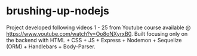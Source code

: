 # brushing-up-nodejs
Project developed following videos 1 - 25 from Youtube course available @ https://www.youtube.com/watch?v=Oo8oNXyrxB0. Built focusing only on the backend with HTML + CSS + JS + Express + Nodemon + Sequelize (ORM) + Handlebars + Body-Parser.
